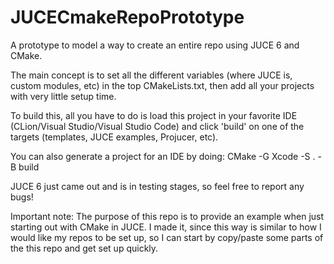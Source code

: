 # JUCECmakeRepoPrototype
A prototype to model a way to create an entire repo using JUCE 6 and CMake.

The main concept is to set all the different variables (where JUCE is, custom modules, etc) in the top CMakeLists.txt, then add all your projects with very little setup time.

To build this, all you have to do is load this project in your favorite IDE (CLion/Visual Studio/Visual Studio Code) and click 'build' on one of the targets (templates, JUCE examples, Projucer, etc).

You can also generate a project for an IDE by doing:
CMake -G Xcode -S . -B build 

JUCE 6 just came out and is in testing stages, so feel free to report any bugs!

Important note:
The purpose of this repo is to provide an example when just starting out with CMake in JUCE.
I made it, since this way is similar to how I would like my repos to be set up, so I can start by copy/paste some parts of the this repo and get set up quickly.
